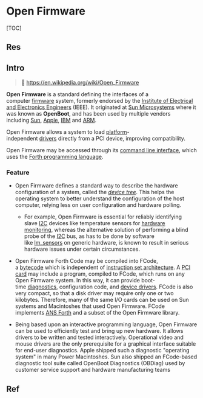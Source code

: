 # Open Firmware

[TOC]



## Res


## Intro
> 🔗 https://en.wikipedia.org/wiki/Open_Firmware

**Open Firmware** is a standard defining the interfaces of a computer [firmware](https://en.wikipedia.org/wiki/Firmware "Firmware") system, formerly endorsed by the [Institute of Electrical and Electronics Engineers](https://en.wikipedia.org/wiki/Institute_of_Electrical_and_Electronics_Engineers "Institute of Electrical and Electronics Engineers") (IEEE). It originated at [Sun Microsystems](https://en.wikipedia.org/wiki/Sun_Microsystems "Sun Microsystems") where it was known as **OpenBoot**, and has been used by multiple vendors including [Sun](https://en.wikipedia.org/wiki/Sun_Microsystems "Sun Microsystems"), [Apple](https://en.wikipedia.org/wiki/Apple_Inc. "Apple Inc."), [IBM](https://en.wikipedia.org/wiki/IBM "IBM") and [ARM](https://en.wikipedia.org/wiki/Arm_Holdings "Arm Holdings").

Open Firmware allows a system to load [platform](https://en.wikipedia.org/wiki/Platform_(computing) "Platform (computing)")-independent [drivers](https://en.wikipedia.org/wiki/Device_driver "Device driver") directly from a PCI device, improving compatibility.

Open Firmware may be accessed through its [command line interface](https://en.wikipedia.org/wiki/Command_line_interface "Command line interface"), which uses the [Forth programming language](https://en.wikipedia.org/wiki/Forth_programming_language "Forth programming language").


### Feature
- Open Firmware defines a standard way to describe the hardware configuration of a system, called the _[device tree](https://en.wikipedia.org/wiki/Device_tree "Device tree")_. This helps the operating system to better understand the configuration of the host computer, relying less on user configuration and hardware polling. 
	- For example, Open Firmware is essential for reliably identifying slave [I2C](https://en.wikipedia.org/wiki/I2C "I2C") devices like temperature sensors for [hardware monitoring](https://en.wikipedia.org/wiki/Hardware_monitoring "Hardware monitoring"), whereas the alternative solution of performing a blind probe of the [I2C](https://en.wikipedia.org/wiki/I2C "I2C") bus, as has to be done by software like [lm_sensors](https://en.wikipedia.org/wiki/Lm_sensors "Lm sensors") on generic hardware, is known to result in serious hardware issues under certain circumstances.

- Open Firmware Forth Code may be compiled into FCode, a [bytecode](https://en.wikipedia.org/wiki/Bytecode "Bytecode") which is independent of [instruction set architecture](https://en.wikipedia.org/wiki/Instruction_set_architecture "Instruction set architecture"). A [PCI card](https://en.wikipedia.org/wiki/Peripheral_Component_Interconnect "Peripheral Component Interconnect") may include a program, compiled to FCode, which runs on any Open Firmware system. In this way, it can provide boot-time [diagnostics](https://en.wikipedia.org/wiki/Diagnostic "Diagnostic"), configuration code, and [device drivers](https://en.wikipedia.org/wiki/Device_driver "Device driver"). FCode is also very compact, so that a disk driver may require only one or two kilobytes. Therefore, many of the same I/O cards can be used on Sun systems and Macintoshes that used Open Firmware. FCode implements [ANS Forth](https://en.wikipedia.org/wiki/Forth_(programming_language) "Forth (programming language)") and a subset of the Open Firmware library.

- Being based upon an interactive programming language, Open Firmware can be used to efficiently test and bring up new hardware. It allows drivers to be written and tested interactively. Operational video and mouse drivers are the only prerequisite for a graphical interface suitable for end-user diagnostics. Apple shipped such a diagnostic "operating system" in many Power Macintoshes. Sun also shipped an FCode-based diagnostic tool suite called OpenBoot Diagnostics (OBDiag) used by customer service support and hardware manufacturing teams



## Ref

